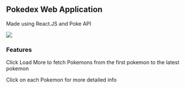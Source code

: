<h2> Pokedex Web Application </h2>
<p>Made using React.JS and Poke API</p>

<img src="https://i.gyazo.com/9668ee7c3da3d94a00bca57c2d233b5b.png">

<h3> Features </h3>
<p> Click Load More to fetch Pokemons from the first pokemon to the latest pokemon</p>
<p> Click on each Pokemon for more detailed info </p>
  
